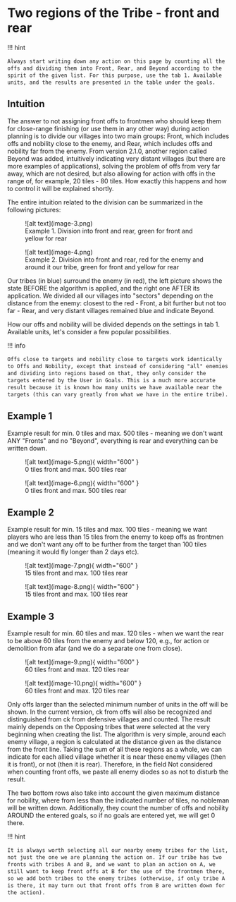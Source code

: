 # Two regions of the Tribe - front and rear

!!! hint

    Always start writing down any action on this page by counting all the offs and dividing them into Front, Rear, and Beyond according to the spirit of the given list. For this purpose, use the tab 1. Available units, and the results are presented in the table under the goals.

## Intuition

The answer to not assigning front offs to frontmen who should keep them for close-range finishing (or use them in any other way) during action planning is to divide our villages into two main groups: Front, which includes offs and nobility close to the enemy, and Rear, which includes offs and nobility far from the enemy. From version 2.1.0, another region called Beyond was added, intuitively indicating very distant villages (but there are more examples of applications), solving the problem of offs from very far away, which are not desired, but also allowing for action with offs in the range of, for example, 20 tiles - 80 tiles. How exactly this happens and how to control it will be explained shortly.

The entire intuition related to the division can be summarized in the following pictures:

<figure markdown="span">
  ![alt text](image-3.png)
  <figcaption>Example 1. Division into front and rear, green for front and yellow for rear</figcaption>
</figure>

<figure markdown="span">
  ![alt text](image-4.png)
  <figcaption>Example 2. Division into front and rear, red for the enemy and around it our tribe, green for front and yellow for rear</figcaption>
</figure>

Our tribes (in blue) surround the enemy (in red), the left picture shows the state BEFORE the algorithm is applied, and the right one AFTER its application. We divided all our villages into "sectors" depending on the distance from the enemy: closest to the red - Front, a bit further but not too far - Rear, and very distant villages remained blue and indicate Beyond.

How our offs and nobility will be divided depends on the settings in tab 1. Available units, let's consider a few popular possibilities.

!!! info

    Offs close to targets and nobility close to targets work identically to Offs and Nobility, except that instead of considering "all" enemies and dividing into regions based on that, they only consider the targets entered by the User in Goals. This is a much more accurate result because it is known how many units we have available near the targets (this can vary greatly from what we have in the entire tribe).

## Example 1

Example result for min. 0 tiles and max. 500 tiles - meaning we don't want ANY "Fronts" and no "Beyond", everything is rear and everything can be written down.

<figure markdown="span">
  ![alt text](image-5.png){ width="600" }
  <figcaption>0 tiles front and max. 500 tiles rear</figcaption>
</figure>

<figure markdown="span">
  ![alt text](image-6.png){ width="600" }
  <figcaption>0 tiles front and max. 500 tiles rear</figcaption>
</figure>

## Example 2

Example result for min. 15 tiles and max. 100 tiles - meaning we want players who are less than 15 tiles from the enemy to keep offs as frontmen and we don't want any off to be further from the target than 100 tiles (meaning it would fly longer than 2 days etc).

<figure markdown="span">
  ![alt text](image-7.png){ width="600" }
  <figcaption>15 tiles front and max. 100 tiles rear</figcaption>
</figure>

<figure markdown="span">
  ![alt text](image-8.png){ width="600" }
  <figcaption>15 tiles front and max. 100 tiles rear</figcaption>
</figure>

## Example 3

Example result for min. 60 tiles and max. 120 tiles - when we want the rear to be above 60 tiles from the enemy and below 120, e.g., for action or demolition from afar (and we do a separate one from close).

<figure markdown="span">
  ![alt text](image-9.png){ width="600" }
  <figcaption>60 tiles front and max. 120 tiles rear</figcaption>
</figure>

<figure markdown="span">
  ![alt text](image-10.png){ width="600" }
  <figcaption>60 tiles front and max. 120 tiles rear</figcaption>
</figure>

Only offs larger than the selected minimum number of units in the off will be shown. In the current version, ck from offs will also be recognized and distinguished from ck from defensive villages and counted. The result mainly depends on the Opposing tribes that were selected at the very beginning when creating the list. The algorithm is very simple, around each enemy village, a region is calculated at the distance given as the distance from the front line. Taking the sum of all these regions as a whole, we can indicate for each allied village whether it is near these enemy villages (then it is front), or not (then it is rear). Therefore, in the field Not considered when counting front offs, we paste all enemy diodes so as not to disturb the result.

The two bottom rows also take into account the given maximum distance for nobility, where from less than the indicated number of tiles, no nobleman will be written down. Additionally, they count the number of offs and nobility AROUND the entered goals, so if no goals are entered yet, we will get 0 there.

!!! hint

    It is always worth selecting all our nearby enemy tribes for the list, not just the one we are planning the action on. If our tribe has two fronts with tribes A and B, and we want to plan an action on A, we still want to keep front offs at B for the use of the frontmen there, so we add both tribes to the enemy tribes (otherwise, if only tribe A is there, it may turn out that front offs from B are written down for the action).